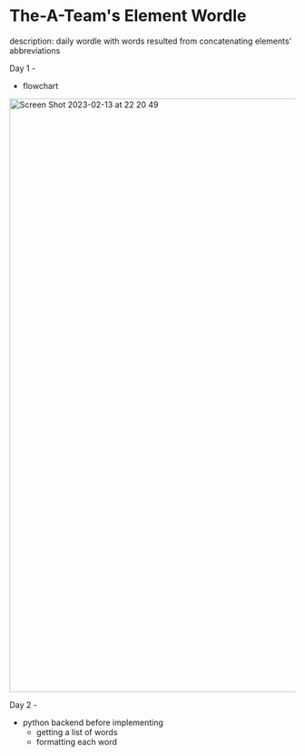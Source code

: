 # The-A-Team's Element Wordle
description: daily wordle with words resulted from concatenating elements' abbreviations

Day 1 -
- flowchart
<img width="1045" alt="Screen Shot 2023-02-13 at 22 20 49" src="https://user-images.githubusercontent.com/125279934/218599047-06c3eea8-75af-4f82-b1b3-8268f2a5720b.png">

Day 2 -
- python backend before implementing
  - getting a list of words
  - formatting each word
